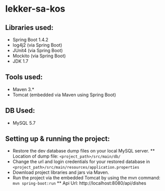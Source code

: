 # lekker-sa-kos

## Libraries used:
* Spring Boot 1.4.2 
* log4j2 (via Spring Boot)
* JUnit4 (via Spring Boot)
* Mockito (via Spring Boot)
* JDK 1.7

## Tools used:
* Maven 3.*
* Tomcat (embedded via Maven using Spring Boot)

## DB Used:
* MySQL 5.7

## Setting up & running the project:
* Restore the dev database dump files on your local MySQL server.
** Location of dump file: `<project_path>/src/main/db/`
* Change the url and login credentials for your restored database in `<project_path>/src/main/resources/application.properties`
* Download project libraries and jars via Maven.
* Run the project via the embedded Tomcat by using the mvn command: `mvn spring-boot:run`
** Api Url: http://localhost:8080/api/dishes
